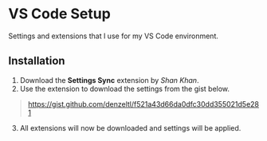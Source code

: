 # VS Code Setup

Settings and extensions that I use for my VS Code environment.

## Installation

1. Download the **Settings Sync** extension by _Shan Khan_.
2. Use the extension to download the settings from the gist below.

  > https://gist.github.com/denzeltl/f521a43d66da0dfc30dd355021d5e281

3. All extensions will now be downloaded and settings will be applied.
